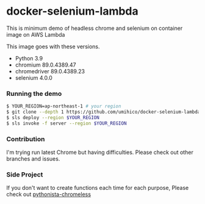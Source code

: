 # docker-selenium-lambda

This is minimum demo of headless chrome and selenium on container image on AWS Lambda

This image goes with these versions.

- Python 3.9
- chromium 89.0.4389.47
- chromedriver 89.0.4389.23
- selenium 4.0.0

### Running the demo

```bash
$ YOUR_REGION=ap-northeast-1 # your region
$ git clone --depth 1 https://github.com/umihico/docker-selenium-lambda.git docker-selenium-lambda && cd $_
$ sls deploy --region $YOUR_REGION
$ sls invoke -f server --region $YOUR_REGION
```

### Contribution

I'm trying run latest Chrome but having difficulties. Please check out other branches and issues.

### Side Project

If you don't want to create functions each time for each purpose, Please check out [pythonista-chromeless](https://github.com/umihico/pythonista-chromeless)
